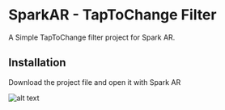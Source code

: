 # SparkAR - TapToChange Filter

A Simple TapToChange filter project for Spark AR.

## Installation

Download the project file and open it with Spark AR

![alt text](https://i.postimg.cc/Zn0gjWyq/OnTap.jpg)
